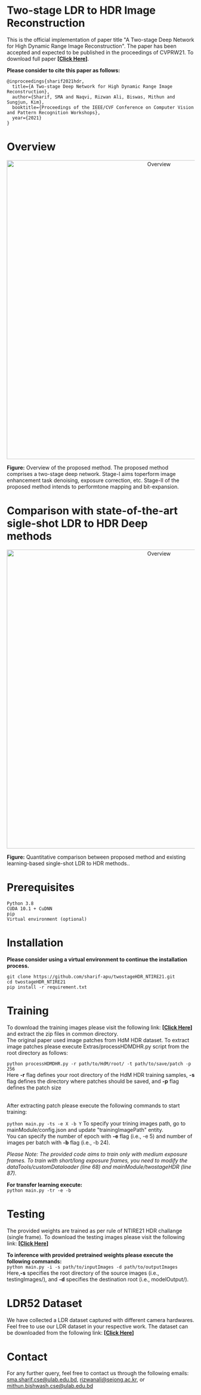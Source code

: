 # Two-stage LDR to HDR Image Reconstruction
This is the official implementation of paper title "A Two-stage Deep Network for High Dynamic Range Image Reconstruction". The paper has been accepted and expected to be published in the proceedings of CVPRW21. To download full paper **[[Click Here](https://arxiv.org/abs/2104.09386)]**.


**Please consider to cite this paper as follows:**
```
@inproceedings{sharif2021hdr,
  title={A Two-stage Deep Network for High Dynamic Range Image Reconstruction},
  author={Sharif, SMA and Naqvi, Rizwan Ali, Biswas, Mithun and Sungjun, Kim},
  booktitle={Proceedings of the IEEE/CVF Conference on Computer Vision and Pattern Recognition Workshops},
  year={2021}
}
```

# Overview
<p align="center">
<img width=800 align="center" src = "https://github.com/sharif-apu/twostageHDR_NTIRE21/blob/master/images/overviewUp.png" alt="Overview"> </br>
</p>

**Figure:** Overview of the proposed method.  The proposed method comprises a two-stage deep network.  Stage-I aims toperform image enhancement task denoising, exposure correction, etc.  Stage-II of the proposed method intends to performtone mapping and bit-expansion.


# Comparison with state-of-the-art sigle-shot LDR to HDR Deep methods </br>

<p align="center">
<img width=800 align="center" src = "https://github.com/sharif-apu/twostageHDR_NTIRE21/blob/master/images/comp.png" alt="Overview"> </br>
</p>

**Figure:** Quantitative comparison between proposed method and existing learning-based single-shot LDR to HDR methods..

# Prerequisites
```
Python 3.8
CUDA 10.1 + CuDNN
pip
Virtual environment (optional)
```

# Installation
**Please consider using a virtual environment to continue the installation process.**
```
git clone https://github.com/sharif-apu/twostageHDR_NTIRE21.git
cd twostageHDR_NTIRE21
pip install -r requirement.txt
```
# Training
To download the training images please visit the following link: **[[Click Here](https://competitions.codalab.org/competitions/28161#participate)]** and extract the zip files in common directory.</br> 
The original paper used image patches from HdM HDR dataset. To extract image patches please execute Extras/processHDMDHR.py script from the root directory as follows:

```python processHDMDHR.py -r path/to/HdM/root/ -t path/to/save/patch -p 256```
</br> Here **-r** flag defines your root directory of the HdM HDR training samples, **-s** flag defines the directory where patches should be saved, and **-p** flag defines the patch size</br>

</br> After extracting patch please execute the following commands to start training:

```python main.py -ts -e X -b Y```
To specify your trining images path, go to mainModule/config.json and update "trainingImagePath" entity. </br>You can specify the number of epoch with **-e** flag (i.e., -e 5) and number of images per batch with **-b** flag (i.e., -b 24).</br>

*Please Note: The provided code aims to train only with medium exposure frames. To train with short/long exposure frames, you need to modify the dataTools/customDataloader (line 68) and mainModule/twostageHDR (line 87).*

**For transfer learning execute:**</br>
```python main.py -tr -e -b ```

# Testing
The provided weights are trained as per rule of NTIRE21 HDR challange (single frame). To download the testing images please visit the following link: **[[Click Here](https://competitions.codalab.org/competitions/28161#participate)]**

**To inference with provided pretrained weights please execute the following commands:**</br>
```python main.py -i -s path/to/inputImages -d path/to/outputImages ``` </br>
Here,**-s** specifies the root directory of the source images
 (i.e., testingImages/), and **-d** specifies the destination root (i.e., modelOutput/).

# LDR52 Dataset
We have collected a LDR dataset captured with different camera hardwares. Feel free to use our LDR dataset in your respective work. The dataset can be downloaded from the following link: **[[Click Here](https://drive.google.com/drive/u/1/folders/1vX4rM_953pAk83vNeWheiOiLzlnysZe9)]**
# Contact
For any further query, feel free to contact us through the following emails: sma.sharif.cse@ulab.edu.bd, rizwanali@sejong.ac.kr, or mithun.bishwash.cse@ulab.edu.bd

